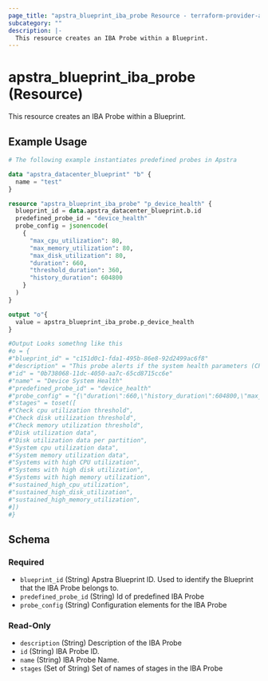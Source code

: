 ```yaml
---
page_title: "apstra_blueprint_iba_probe Resource - terraform-provider-apstra"
subcategory: ""
description: |-
  This resource creates an IBA Probe within a Blueprint.
---
```


# apstra_blueprint_iba_probe (Resource)

This resource creates an IBA Probe within a Blueprint.

## Example Usage

```terraform
# The following example instantiates predefined probes in Apstra

data "apstra_datacenter_blueprint" "b" {
  name = "test"
}

resource "apstra_blueprint_iba_probe" "p_device_health" {
  blueprint_id = data.apstra_datacenter_blueprint.b.id
  predefined_probe_id = "device_health"
  probe_config = jsonencode(
    {
      "max_cpu_utilization": 80,
      "max_memory_utilization": 80,
      "max_disk_utilization": 80,
      "duration": 660,
      "threshold_duration": 360,
      "history_duration": 604800
    }
  )
}

output "o"{
  value = apstra_blueprint_iba_probe.p_device_health
}

#Output Looks somethng like this
#o = {
#"blueprint_id" = "c151d0c1-fda1-495b-86e8-92d2499ac6f8"
#"description" = "This probe alerts if the system health parameters (CPU, memory and disk usage) exceed their specified thresholds for the specified duration."
#"id" = "0b738068-11dc-4050-aa7c-65cd8715cc6e"
#"name" = "Device System Health"
#"predefined_probe_id" = "device_health"
#"probe_config" = "{\"duration\":660,\"history_duration\":604800,\"max_cpu_utilization\":80,\"max_disk_utilization\":80,\"max_memory_utilization\":80,\"threshold_duration\":360}"
#"stages" = toset([
#"Check cpu utilization threshold",
#"Check disk utilization threshold",
#"Check memory utilization threshold",
#"Disk utilization data",
#"Disk utilization data per partition",
#"System cpu utilization data",
#"System memory utilization data",
#"Systems with high CPU utilization",
#"Systems with high disk utilization",
#"Systems with high memory utilization",
#"sustained_high_cpu_utilization",
#"sustained_high_disk_utilization",
#"sustained_high_memory_utilization",
#])
#}
```

<!-- schema generated by tfplugindocs -->
## Schema

### Required

- `blueprint_id` (String) Apstra Blueprint ID. Used to identify the Blueprint that the IBA Probe belongs to.
- `predefined_probe_id` (String) Id of predefined IBA Probe
- `probe_config` (String) Configuration elements for the IBA Probe

### Read-Only

- `description` (String) Description of the IBA Probe
- `id` (String) IBA Probe ID.
- `name` (String) IBA Probe Name.
- `stages` (Set of String) Set of names of stages in the IBA Probe
